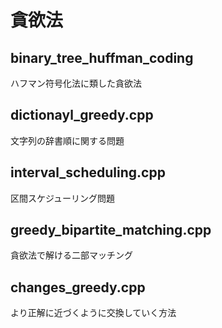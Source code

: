 # 貪欲法

## binary_tree_huffman_coding<br>
ハフマン符号化法に類した貪欲法
## dictionayl_greedy.cpp<br>
文字列の辞書順に関する問題
## interval_scheduling.cpp<br>
区間スケジューリング問題
## greedy_bipartite_matching.cpp<br>
貪欲法で解ける二部マッチング
## changes_greedy.cpp<br>
より正解に近づくように交換していく方法